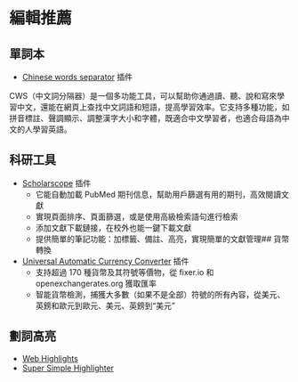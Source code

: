 # 編輯推薦

## 單詞本

- [Chinese words separator](https://chromewebstore.google.com/detail/chinese-words-separator-c/gacfacdpfimbkgcnlegknnmcccjgcbnp) 插件

CWS（中文詞分隔器）是一個多功能工具，可以幫助你通過讀、聽、說和寫來學習中文，還能在網頁上查找中文詞語和短語，提高學習效率。它支持多種功能，如拼音標註、聲調顯示、調整漢字大小和字體，既適合中文學習者，也適合母語為中文的人學習英語。

## 科研工具

- [Scholarscope](https://www.scholarscope.online/) 插件
  - 它能自動加載 PubMed 期刊信息，幫助用戶篩選有用的期刊，高效閱讀文獻
  - 實現頁面排序、頁面篩選，或是使用高級檢索語句進行檢索
  - 添加文獻下載鏈接，在校外也能一鍵下載文獻
  - 提供簡單的筆記功能：加標籤、備註、高亮，實現簡單的文獻管理## 貨幣轉換
- [Universal Automatic Currency Converter](https://chromewebstore.google.com/detail/hbjagjepkeogombomfeefdmjnclgojli?hl=zh-CN&utm_source=ext_sidebar) 插件
  - 支持超過 170 種貨幣及其符號等價物，從 fixer.io 和 openexchangerates.org 獲取匯率
  - 智能貨幣檢測，捕獲大多數（如果不是全部）符號的所有內容，從美元、英鎊和歐元到歐元、美元、英鎊到“美元”

## 劃詞高亮

- [Web Highlights](https://web-highlights.com/blog/welcome/)
- [Super Simple Highlighter](https://chromewebstore.google.com/detail/super-simple-highlighter/hhlhjgianpocpoppaiihmlpgcoehlhio)
